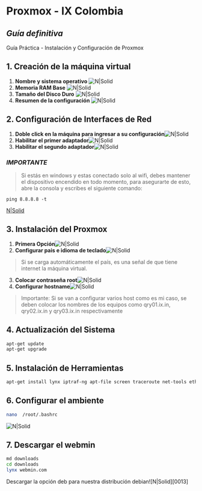 # Proxmox - IX Colombia
## _Guía definitiva_
Guía Práctica - Instalación y Configuración de Proxmox

## 1. Creación de la máquina virtual
  1. **Nombre y sistema operativo** ![N|Solid][0001]
  2. **Memoria RAM Base** ![N|Solid][0002]
  3. **Tamaño del Disco Duro** ![N|Solid][0003] 
  4. **Resumen de la configuración** ![N|Solid][0004]

## 2. Configuración de Interfaces de Red
  1. **Doble click en la máquina para ingresar a su configuración**![N|Solid][0005]
  2. **Habilitar el primer adaptador**![N|Solid][0006]
  3. **Habilitar el segundo adaptador**![N|Solid][0007]


### _IMPORTANTE_
  >Si estás en windows y estas conectado solo al wifi, debes mantener el dispositivo encendido en todo momento, para asegurarte de esto, abre la consola y escribes el siguiente comando:

```
ping 8.8.8.8 -t
```
[N|Solid][0008]

## 3. Instalación del Proxmox
  1. **Primera Opción**![N|Solid][0009]
  2. **Configurar pais e idioma de teclado**![N|Solid][0009.5]
>Si se carga automáticamente el país, es una señal de que tiene internet la máquina virtual.
  3. **Colocar contraseña root**![N|Solid][0010]
  4. **Configurar hostname**![N|Solid][0011]

>Importante: Si se van a configurar varios host como es mi caso, se deben colocar los nombres de los equipos como qry01.ix.in, qry02.ix.in y qry03.ix.in respectivamente

## 4. Actualización del Sistema
```sh
apt-get update
apt-get upgrade
```

## 5. Instalación de Herramientas
```sh
apt-get install lynx iptraf-ng apt-file screen traceroute net-tools ethtool
```

## 6. Configurar el ambiente
```sh
nano  /root/.bashrc
```
![N|Solid][0012]

## 7. Descargar el webmin
```sh
md downloads
cd downloads
lynx webmin.com
```
Descargar la opción deb para nuestra distribución debian![N|Solid][0013]




[0001]: https://raw.githubusercontent.com/ebertlast/proxmox/master/assets/0001.png
[0002]: https://raw.githubusercontent.com/ebertlast/proxmox/master/assets/0002.png
[0003]: https://raw.githubusercontent.com/ebertlast/proxmox/master/assets/0003.png
[0004]: https://raw.githubusercontent.com/ebertlast/proxmox/master/assets/0004.png
[0005]: https://raw.githubusercontent.com/ebertlast/proxmox/master/assets/0005.png
[0006]: https://raw.githubusercontent.com/ebertlast/proxmox/master/assets/0006.png
[0007]: https://raw.githubusercontent.com/ebertlast/proxmox/master/assets/0007.png
[0008]: https://raw.githubusercontent.com/ebertlast/proxmox/master/assets/0008.png
[0009]: https://raw.githubusercontent.com/ebertlast/proxmox/master/assets/0009.png
[0009.5]: https://raw.githubusercontent.com/ebertlast/proxmox/master/assets/0009.5.png
[0010]: https://raw.githubusercontent.com/ebertlast/proxmox/master/assets/0010.png
[0011]: https://raw.githubusercontent.com/ebertlast/proxmox/master/assets/0011.png
[0012]: https://raw.githubusercontent.com/ebertlast/proxmox/master/assets/0012.png

[Naranja]: http://icons.iconarchive.com/icons/google/noto-emoji-animals-nature/256/22221-cat-icon.png